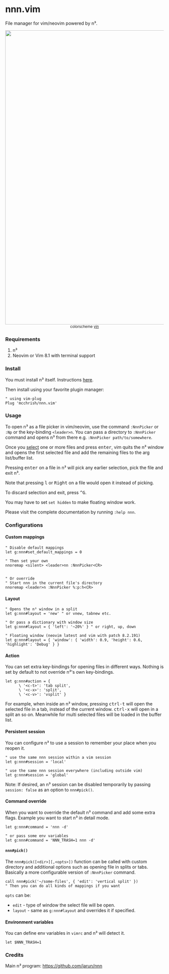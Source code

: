# nnn.vim

File manager for vim/neovim powered by n³.

<p align="center">
  <img width="934" src="https://user-images.githubusercontent.com/7200153/77138110-8dd94600-6aab-11ea-925f-8e159b8f0ad4.png">
  <small>colorscheme <a href="https://github.com/pgdouyon/vim-yin-yang">yin</a></small>
</p>

### Requirements

1. n³
2. Neovim or Vim 8.1 with terminal support

### Install

You must install n³ itself. Instructions
[here](https://github.com/jarun/nnn/wiki/Usage#installation).

Then install using your favorite plugin manager:

```vim
" using vim-plug
Plug 'mcchrish/nnn.vim'
```

### Usage

To open n³ as a file picker in vim/neovim, use the command `:NnnPicker` or
`:Np` or the key-binding `<leader>n`. You can pass a directory to `:NnnPicker`
command and opens n³ from there e.g. `:NnnPicker path/to/somewhere`.

Once you [select](https://github.com/jarun/nnn/wiki/concepts#selection) one or more files and
press <kbd>enter</kbd>, vim quits the n³ window and opens the first selected
file and add the remaining files to the arg list/buffer list.

Pressing <kbd>enter</kbd> on a file in n³ will pick any earlier selection, pick
the file and exit n³.

Note that pressing <kbd>l</kbd> or <kbd>Right</kbd> on a file would open it
instead of picking.

To discard selection and exit, press <kbd>^G</kbd>.

You may have to set `set hidden` to make floating window work.

Please visit the complete documentation by running `:help nnn`.

### Configurations

#### Custom mappings

```vim
" Disable default mappings
let g:nnn#set_default_mappings = 0

" Then set your own
nnoremap <silent> <leader>nn :NnnPicker<CR>


" Or override
" Start nnn in the current file's directory
nnoremap <leader>n :NnnPicker %:p:h<CR>
```

#### Layout

```vim
" Opens the n³ window in a split
let g:nnn#layout = 'new' " or vnew, tabnew etc.

" Or pass a dictionary with window size
let g:nnn#layout = { 'left': '~20%' } " or right, up, down

" Floating window (neovim latest and vim with patch 8.2.191)
let g:nnn#layout = { 'window': { 'width': 0.9, 'height': 0.6, 'highlight': 'Debug' } }
```

#### Action

You can set extra key-bindings for opening files in different ways. Nothing is
set by default to not override n³'s own key-bindings.

```vim
let g:nnn#action = {
      \ '<c-t>': 'tab split',
      \ '<c-x>': 'split',
      \ '<c-v>': 'vsplit' }
```

For example, when inside an n³ window, pressing <kbd>ctrl-t</kbd> will open the
selected file in a tab, instead of the current window. <kbd>ctrl-x</kbd> will
open in a split an so on. Meanwhile for multi selected files will be loaded in
the buffer list.

#### Persistent session

You can configure n³ to use a session to remember your place when you reopen it.

```vim
" use the same nnn session within a vim session
let g:nnn#session = 'local'

" use the same nnn session everywhere (including outside vim)
let g:nnn#session = 'global'
```

Note: If desired, an n³ session can be disabled temporarily by passing
`session: false` as an option to `nnn#pick()`.

#### Command override

When you want to override the default n³ command and add some extra flags.
Example you want to start n³ in detail mode.

```vim
let g:nnn#command = 'nnn -d'

" or pass some env variables
let g:nnn#command = 'NNN_TRASH=1 nnn -d'
```

#### `nnn#pick()`

The `nnn#pick([<dir>][,<opts>])` function can be called with custom directory
and additional options such as opening file in splits or tabs. Basically a more
configurable version of `:NnnPicker` command.

```vim
call nnn#pick('~/some-files', { 'edit': 'vertical split' })
" Then you can do all kinds of mappings if you want
```

`opts` can be:

- `edit` - type of window the select file will be open.
- `layout` - same as `g:nnn#layout` and overrides it if specified.

#### Environment variables

You can define env variables in `vimrc` and n³ will detect it.

```vim
let $NNN_TRASH=1
```

### Credits

Main n³ program: https://github.com/jarun/nnn
